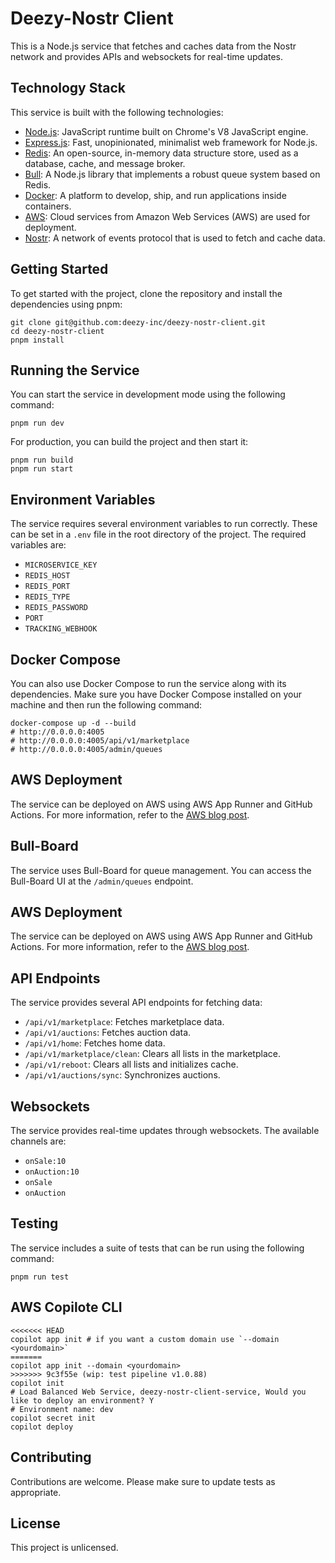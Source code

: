 # Deezy-Nostr Client

This is a Node.js service that fetches and caches data from the Nostr network and provides APIs and websockets for real-time updates.

## Technology Stack

This service is built with the following technologies:

- [Node.js](https://nodejs.org/): JavaScript runtime built on Chrome's V8 JavaScript engine.
- [Express.js](https://expressjs.com/): Fast, unopinionated, minimalist web framework for Node.js.
- [Redis](https://redis.io/): An open-source, in-memory data structure store, used as a database, cache, and message broker.
- [Bull](https://github.com/OptimalBits/bull): A Node.js library that implements a robust queue system based on Redis.
- [Docker](https://www.docker.com/): A platform to develop, ship, and run applications inside containers.
- [AWS](https://aws.amazon.com/): Cloud services from Amazon Web Services (AWS) are used for deployment.
- [Nostr](https://github.com/fiatjaf/nostr): A network of events protocol that is used to fetch and cache data.

## Getting Started

To get started with the project, clone the repository and install the dependencies using pnpm:

```
git clone git@github.com:deezy-inc/deezy-nostr-client.git
cd deezy-nostr-client
pnpm install
```

## Running the Service

You can start the service in development mode using the following command:

```
pnpm run dev
```

For production, you can build the project and then start it:

```
pnpm run build
pnpm run start
```

## Environment Variables

The service requires several environment variables to run correctly. These can be set in a `.env` file in the root directory of the project. The required variables are:

- `MICROSERVICE_KEY`
- `REDIS_HOST`
- `REDIS_PORT`
- `REDIS_TYPE`
- `REDIS_PASSWORD`
- `PORT`
- `TRACKING_WEBHOOK`

## Docker Compose

You can also use Docker Compose to run the service along with its dependencies. Make sure you have Docker Compose installed on your machine and then run the following command:

```
docker-compose up -d --build
# http://0.0.0.0:4005
# http://0.0.0.0:4005/api/v1/marketplace
# http://0.0.0.0:4005/admin/queues
```

## AWS Deployment

The service can be deployed on AWS using AWS App Runner and GitHub Actions. For more information, refer to the [AWS blog post](https://aws.amazon.com/blogs/containers/deploy-applications-in-aws-app-runner-with-github-actions/).

## Bull-Board

The service uses Bull-Board for queue management. You can access the Bull-Board UI at the `/admin/queues` endpoint.

## AWS Deployment

The service can be deployed on AWS using AWS App Runner and GitHub Actions. For more information, refer to the [AWS blog post](https://aws.amazon.com/blogs/containers/deploy-applications-in-aws-app-runner-with-github-actions/).

## API Endpoints

The service provides several API endpoints for fetching data:

- `/api/v1/marketplace`: Fetches marketplace data.
- `/api/v1/auctions`: Fetches auction data.
- `/api/v1/home`: Fetches home data.
- `/api/v1/marketplace/clean`: Clears all lists in the marketplace.
- `/api/v1/reboot`: Clears all lists and initializes cache.
- `/api/v1/auctions/sync`: Synchronizes auctions.

## Websockets

The service provides real-time updates through websockets. The available channels are:

- `onSale:10`
- `onAuction:10`
- `onSale`
- `onAuction`

## Testing

The service includes a suite of tests that can be run using the following command:

```
pnpm run test
```

## AWS Copilote CLI

```
<<<<<<< HEAD
copilot app init # if you want a custom domain use `--domain <yourdomain>`
=======
copilot app init --domain <yourdomain>
>>>>>>> 9c3f55e (wip: test pipeline v1.0.88)
copilot init
# Load Balanced Web Service, deezy-nostr-client-service, Would you like to deploy an environment? Y
# Environment name: dev
copilot secret init
copilot deploy
```

## Contributing

Contributions are welcome. Please make sure to update tests as appropriate.

## License

This project is unlicensed.
